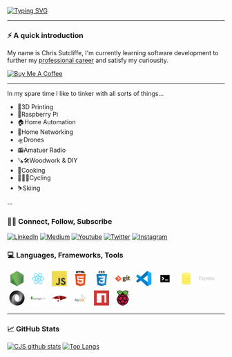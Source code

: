 

<!--
**cjsutcliffe/cjsutcliffe** is a ✨ _special_ ✨ repository because its `README.md` (this file) appears on your GitHub profile.

Here are some ideas to get you started:

- 🔭 I’m currently working on ...
- 🌱 I’m currently learning ...
- 👯 I’m looking to collaborate on ...
- 🤔 I’m looking for help with ...
- 💬 Ask me about ...
- 📫 How to reach me: ...
- 😄 Pronouns: ...
- ⚡ Fun fact: ...
-->


[![Typing SVG](https://readme-typing-svg.demolab.com?font=&size=30&pause=1000&color=51F700&background=171515&vCenter=true&width=900&height=80&lines=Hello...👋🏻;Welcome+to+my+GitHub+profile...;Chris+Sutcliffe...;Accomplished+Project+Manager...✅;Aspiring+Full-Stack+Developer...🚀;All+round+good+guy...😉)](https://git.io/typing-svg)

---

### ⚡️ A quick introduction

My name is Chris Sutcliffe, I'm currently learning software development to further my [professional career](https://www.linkedin.com/in/cjsutcliffe/) and satisfy my curiousity.

<a href="https://www.buymeacoffee.com/cjsutcliffe" target="_blank"><img src="https://cdn.buymeacoffee.com/buttons/default-orange.png" alt="Buy Me A Coffee" height="41" width="174"></a>

---

In my spare time I like to tinker with all sorts of things...
- 🤖3D Printing
- 🥧Raspberry Pi
- 🏠Home Automation
- 📡Home Networking
- 🛸Drones
- 📻Amatuer Radio
- 🪚🛠️Woodwork & DIY
- 🍤Cooking
- 🚴🏻‍♂️Cycling
- ⛷️Skiing

--

### 🤝🏻 Connect, Follow, Subscribe

[![LinkedIn](https://img.shields.io/badge/LinkedIn-0077B5?style=for-the-badge&logo=linkedin&logoColor=white)](https://www.linkedin.com/in/cjsutcliffe//)
[![Medium](https://img.shields.io/badge/Medium-333333?style=for-the-badge&logo=medium&logoColor=white)](https://medium.com/@cjsutcliffe)
[![Youtube](https://img.shields.io/badge/Youtube-FF0000?style=for-the-badge&logo=youtube&logoColor=white)](https://www.youtube.com/channel/UCsx2uw8MUJM9jfmW0j9a4rg)
[![Twitter](https://img.shields.io/badge/Twitter-1DA1F2?style=for-the-badge&logo=twitter&logoColor=white)](https://twitter.com/thecjsutcliffe)
[![Instagram](https://img.shields.io/badge/Instagram-E1306C?style=for-the-badge&logo=instagram&logoColor=white)](https://www.instagram.com/cjsutcliffe/)

### 💻 Languages, Frameworks, Tools

<p float="left">
<img style="padding:5px;" align="center" alt="NodeJS" width="35px" src="https://raw.githubusercontent.com/github/explore/80688e429a7d4ef2fca1e82350fe8e3517d3494d/topics/nodejs/nodejs.png"/>
<img style="padding:5px;" align="center" alt="ReactJs" width="35px" src="https://raw.githubusercontent.com/github/explore/80688e429a7d4ef2fca1e82350fe8e3517d3494d/topics/react/react.png"/>
<img style="padding:5px;" align="center" alt="JavaScript" width="35px" src="https://raw.githubusercontent.com/github/explore/80688e429a7d4ef2fca1e82350fe8e3517d3494d/topics/javascript/javascript.png">
<img style="padding:5px;" align="center" alt="HTML" width="35px" src="https://raw.githubusercontent.com/github/explore/80688e429a7d4ef2fca1e82350fe8e3517d3494d/topics/html/html.png">
<img style="padding:5px;" align="center" alt="CSS" width="35px" src="https://raw.githubusercontent.com/github/explore/80688e429a7d4ef2fca1e82350fe8e3517d3494d/topics/css/css.png">
<img style="padding:5px;" align="center" alt="Git" width="35px" src="https://raw.githubusercontent.com/github/explore/80688e429a7d4ef2fca1e82350fe8e3517d3494d/topics/git/git.png">
<img style="padding:5px;" align="center" alt="VS Code" width="35px" src="https://raw.githubusercontent.com/github/explore/80688e429a7d4ef2fca1e82350fe8e3517d3494d/topics/visual-studio-code/visual-studio-code.png">
<img style="padding:5px;" align="center" alt="CLI" width="35px" src="https://raw.githubusercontent.com/github/explore/aca0b3b69ca680013b925338b0cc428190aa42dc/topics/cli/cli.png">
<img style="padding:5px;" align="center" alt="Database" width="35px" src="https://raw.githubusercontent.com/github/explore/13295c57999765ac9ffa3281942a72ab08b79de2/topics/database/database.png">
<img style="padding:5px;" align="center" alt="Express" width="35px" src="https://raw.githubusercontent.com/github/explore/80688e429a7d4ef2fca1e82350fe8e3517d3494d/topics/express/express.png">
<img style="padding:5px;" align="center" alt="JSON" width="35px" src="https://raw.githubusercontent.com/github/explore/80688e429a7d4ef2fca1e82350fe8e3517d3494d/topics/json/json.png">
<img style="padding:5px;" align="center" alt="MongoDB" width="35px" src="https://raw.githubusercontent.com/github/explore/80688e429a7d4ef2fca1e82350fe8e3517d3494d/topics/mongodb/mongodb.png">
<img style="padding:5px;" align="center" alt="Mongoose" width="35px" src="https://raw.githubusercontent.com/github/explore/80688e429a7d4ef2fca1e82350fe8e3517d3494d/topics/mongoose/mongoose.png">
<img style="padding:5px;" align="center" alt="MySQL" width="35px" src="https://raw.githubusercontent.com/github/explore/80688e429a7d4ef2fca1e82350fe8e3517d3494d/topics/mysql/mysql.png">
<img style="padding:5px;" align="center" alt="NPM" width="35px" src="https://raw.githubusercontent.com/github/explore/80688e429a7d4ef2fca1e82350fe8e3517d3494d/topics/npm/npm.png">
<img style="padding:5px;" align="center" alt="RaspberryPi" width="35px" src="https://raw.githubusercontent.com/github/explore/80688e429a7d4ef2fca1e82350fe8e3517d3494d/topics/raspberry-pi/raspberry-pi.png">
</p>

---

### 📈 GitHub Stats 

[![CJS github stats](https://github-readme-stats.vercel.app/api?username=cjsutcliffe&count_private=true&show_icons=true)](https://github.com/anuraghazra/github-readme-stats)
[![Top Langs](https://github-readme-stats.vercel.app/api/top-langs/?username=cjsutcliffe&layout=compact&langs_count=10)](https://github.com/anuraghazra/github-readme-stats)
